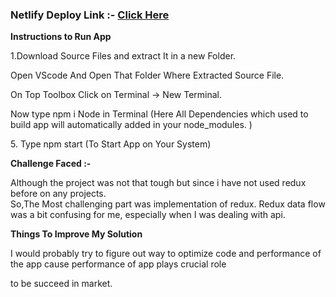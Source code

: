 <h3> Netlify Deploy Link :- <a href="https://moviezz-app.netlify.app/"> Click Here</a></h3>
<b>Instructions to Run App</b>
<p>1.Download Source Files and extract It in a new Folder.</p>
<P>Open VScode And Open That Folder Where Extracted Source File.</P>
<p>On Top Toolbox Click on Terminal -> New Terminal.</p>
<p>Now type npm i Node in Terminal (Here All Dependencies which used to build app will automatically added in your node_modules. )</p>
<p>5. Type npm start (To Start App on Your System)</p>

<b>Challenge Faced :-</b><p>Although the project was not that tough but since i have not used redux before on any projects.
<br>So,The Most challenging part was implementation of redux.  Redux data flow was a bit confusing for me, especially when I was dealing with api. </p>
<b></b>
<body>
<b>Things To Improve My Solution</b>
<p> I would probably try to figure out way to optimize code and performance of the app cause performance of app plays crucial role</p>
<p>to be succeed in market. </p>
<b>
